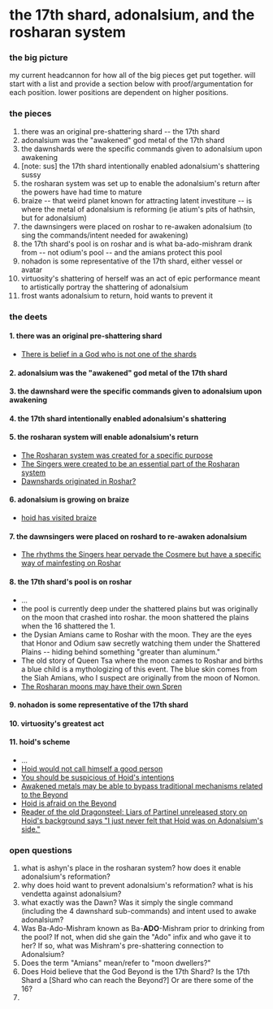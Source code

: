 # the 17th shard, adonalsium, and the rosharan system
### the big picture
my current headcannon for how all of the big pieces get put together.  will start with a list and provide a section below with proof/argumentation for each position.  lower positions are dependent on higher positions.

### the pieces
1) there was an original pre-shattering shard -- the 17th shard
2) adonalsium was the "awakened" god metal of the 17th shard
3) the dawnshards were the specific commands given to adonalsium upon awakening
4) \[note: sus] the 17th shard intentionally enabled adonalsium's shattering sussy
5) the rosharan system was set up to enable the adonalsium's return after the powers have had time to mature
6) braize -- that weird planet known for attracting latent investiture -- is where the metal of adonalsium is reforming (ie atium's pits of hathsin, but for adonalsium)
7) the dawnsingers were placed on roshar to re-awaken adonalsium (to sing the commands/intent needed for awakening)
8) the 17th shard's pool is on roshar and is what ba-ado-mishram drank from -- not odium's pool -- and the amians protect this pool
9) nohadon is some representative of the 17th shard, either vessel or avatar
10) virtuosity's shattering of herself was an act of epic performance meant to artistically portray the shattering of adonalsium
11) frost wants adonalsium to return, hoid wants to prevent it

### the deets
#### 1. there was an original pre-shattering shard

  - [There is belief in a God who is not one of the shards](https://wob.coppermind.net/events/100/#e3436)
#### 2. adonalsium was the "awakened" god metal of the 17th shard

#### 3. the dawnshard were the specific commands given to adonalsium upon awakening

#### 4. the 17th shard intentionally enabled adonalsium's shattering

#### 5. the rosharan system will enable adonalsium's return

  - [The Rosharan system was created for a specific purpose](https://wob.coppermind.net/events/390/#e12702)
  - [The Singers were created to be an essential part of the Rosharan system](https://wob.coppermind.net/events/31/#e1723)
  - [Dawnshards originated in Roshar?](https://wob.coppermind.net/events/358/#e10752)
#### 6. adonalsium is growing on braize

  - [hoid has visited braize](https://wob.coppermind.net/events/221/#e6196)
#### 7. the dawnsingers were placed on roshard to re-awaken adonalsium
  - [The rhythms the Singers hear pervade the Cosmere but have a specific way of mainfesting on Roshar](https://wob.coppermind.net/events/120/#e7414)
#### 8. the 17th shard's pool is on roshar
  - ...
  - the pool is currently deep under the shattered plains but was originally on the moon that crashed into roshar.  the moon shattered the plains when the 16 shattered the 1.
  - the Dysian Amians came to Roshar with the moon.  They are the eyes that Honor and Odium saw secretly watching them under the Shattered Plains -- hiding behind something "greater than aluminum."
  - The old story of Queen Tsa where the moon cames to Roshar and births a blue child is a mythologizing of this event.  The blue skin comes from the Siah Amians, who I suspect are originally from the moon of Nomon.
  - [The Rosharan moons may have their own Spren](https://wob.coppermind.net/events/375/#e11918)
#### 9. nohadon is some representative of the 17th shard

#### 10. virtuosity's greatest act

#### 11. hoid's scheme
  - ...
  - [Hoid would not call himself a good person](https://wob.coppermind.net/events/31/#e1704)
  - [You should be suspicious of Hoid's intentions](https://wob.coppermind.net/events/31/#e1727)
  - [Awakened metals may be able to bypass traditional mechanisms related to the Beyond](https://wob.coppermind.net/events/127/#e5074)
  - [Hoid is afraid on the Beyond](https://wob.coppermind.net/events/467/#e14725)
  - [Reader of the old Dragonsteel: Liars of Partinel unreleased story on Hoid's background says "I just never felt that Hoid was on Adonalsium's side."](https://twg.17thshard.com/index.php?topic=7302.0)
### open questions
1) what is ashyn's place in the rosharan system?  how does it enable adonalsium's reformation?
2) why does hoid want to prevent adonalsium's reformation?  what is his vendetta against adonalsium?
3) what exactly was the Dawn?  Was it simply the single command (including the 4 dawnshard sub-commands) and intent used to awake adonalsium?
4) Was Ba-Ado-Mishram known as Ba-**ADO**-Mishram prior to drinking from the pool?  If not, when did she gain the "Ado" infix and who gave it to her?  If so, what was Mishram's pre-shattering connection to Adonalsium?
5) Does the term "Amians" mean/refer to "moon dwellers?"
6) Does Hoid believe that the God Beyond is the 17th Shard?  Is the 17th Shard a [Shard who can reach the Beyond?] Or are there some of the 16?
7) 
